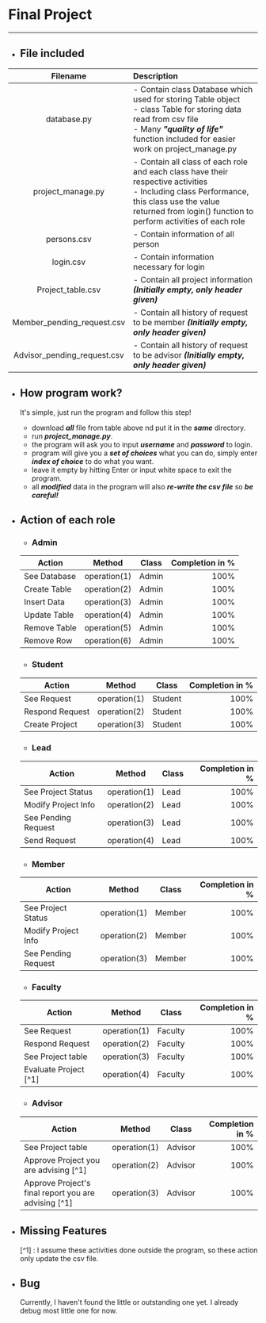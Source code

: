 # Final Project

---
- ## File included
|          Filename           | Description                                                                                                                                                                                                     |
|:---------------------------:|:----------------------------------------------------------------------------------------------------------------------------------------------------------------------------------------------------------------|
|         database.py         | - Contain class Database which used for storing Table object </br>- class Table for storing data read from csv file </br>- Many _**"quality of life"**_ function included for easier work on project_manage.py  |
|      project_manage.py      | - Contain all class of each role and each class have their respective activities </br>- Including class Performance, this class use the value returned from login() function to perform activities of each role |
|         persons.csv         | - Contain information of all person                                                                                                                                                                             |
|          login.csv          | - Contain information necessary for login                                                                                                                                                                       |
|      Project_table.csv      | - Contain all project information _**(Initially empty, only header given)**_                                                                                                                                    |
| Member_pending_request.csv  | - Contain all history of request to be member _**(Initially empty, only header given)**_                                                                                                                        |
| Advisor_pending_request.csv | - Contain all history of request to be advisor _**(Initially empty, only header given)**_                                                                                                                       |

- ## How program work?
    It's simple, just run the program and follow this step!
    - download _**all**_ file from table above nd put it in the _**same**_ directory.
    - run _**project_manage.py**_.
    - the program will ask you to input _**username**_ and _**password**_ to login.
    - program will give you a _**set of choices**_ what you can do, simply enter _**index of choice**_ to do what you want. 
    - leave it empty by hitting Enter or input white space to exit the program.
    - all _**modified**_ data in the program will also _**re-write the csv file**_ so _**be careful!**_

- ## Action of each role
  - ### Admin
   | Action       | Method       | Class   | Completion in % |
   |--------------|--------------|---------|----------------:|
   | See Database | operation(1) | Admin   |            100% |
   | Create Table | operation(2) | Admin   |            100% |
   | Insert Data  | operation(3) | Admin   |            100% |
   | Update Table | operation(4) | Admin   |            100% |
   | Remove Table | operation(5) | Admin   |            100% |
   | Remove Row   | operation(6) | Admin   |            100% |

  - ### Student
   | Action          | Method       | Class   | Completion in % |
   |-----------------|--------------|---------|----------------:|
   | See Request     | operation(1) | Student |            100% |
   | Respond Request | operation(2) | Student |            100% |
   | Create Project  | operation(3) | Student |            100% |

  - ### Lead
   | Action              | Method       | Class | Completion in % |
   |---------------------|--------------|-------|----------------:|
   | See Project Status  | operation(1) | Lead  |            100% |
   | Modify Project Info | operation(2) | Lead  |            100% |
   | See Pending Request | operation(3) | Lead  |            100% |
   | Send Request        | operation(4) | Lead  |            100% |

  - ### Member
   | Action              | Method       | Class  | Completion in % |
   |---------------------|--------------|--------|----------------:|
   | See Project Status  | operation(1) | Member |            100% |
   | Modify Project Info | operation(2) | Member |            100% |
   | See Pending Request | operation(3) | Member |            100% |

  - ### Faculty
   | Action                | Method       |  Class  | Completion in % |
   |-----------------------|--------------|---------|----------------:|
   | See Request           | operation(1) | Faculty |            100% |
   | Respond Request       | operation(2) | Faculty |            100% |
   | See Project table     | operation(3) | Faculty |            100% |
   | Evaluate Project [^1] | operation(4) | Faculty |            100% |

  - ### Advisor
   | Action                                               | Method       | Class   | Completion in % |
   |------------------------------------------------------|--------------|---------|----------------:|
   | See Project table                                    | operation(1) | Advisor |            100% |
   | Approve Project you are advising [^1]                | operation(2) | Advisor |            100% |
   | Approve Project's final report you are advising [^1] | operation(3) | Advisor |            100% |

- ## Missing Features
    [^1] : I assume these activities done outside the program, so these action only update the csv file.

- ## Bug
    Currently, I haven't found the little or outstanding one yet. I already debug most little one for now.
